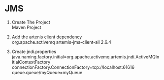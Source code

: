# JMS
1. Create The Project <br>
 Maven Project
2. Add the artenis client dependency <br>
   <dependency>
			<groupId>org.apache.activemq</groupId>
			<artifactId>artemis-jms-client-all</artifactId>
			<version>2.6.4</version>
		</dependency>

3. Create jndi.properties <br>
java.naming.factory.initial=org.apache.activemq.artemis.jndi.ActiveMQInitialContextFactory
connectionFactory.ConnectionFactory=tcp://localhost:61616
queue.queue/myQueue=myQueue

